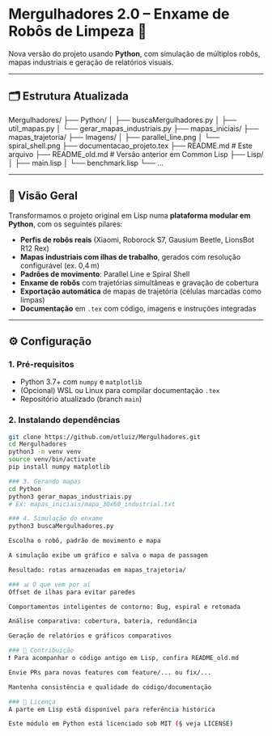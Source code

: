 # Mergulhadores 2.0 – Enxame de Robôs de Limpeza 🧠

Nova versão do projeto usando **Python**, com simulação de múltiplos robôs, mapas industriais e geração de relatórios visuais.

---

## 🗂 Estrutura Atualizada
Mergulhadores/
├── Python/
│ ├── buscaMergulhadores.py
│ ├── util_mapas.py
│ └── gerar_mapas_industriais.py
├── mapas_iniciais/
├── mapas_trajetoria/
├── Imagens/
│ ├── parallel_line.png
│ └── spiral_shell.png
├── documentacao_projeto.tex
├── README.md # Este arquivo
├── README_old.md # Versão anterior em Common Lisp
├── Lisp/
│ ├── main.lisp
│ └── benchmark.lisp
└── ...


---

## 🚀 Visão Geral

Transformamos o projeto original em Lisp numa **plataforma modular em Python**, com os seguintes pilares:

- **Perfis de robôs reais** (Xiaomi, Roborock S7, Gausium Beetle, LionsBot R12 Rex)
- **Mapas industriais com ilhas de trabalho**, gerados com resolução configurável (ex. 0,4 m)
- **Padrões de movimento**: Parallel Line e Spiral Shell
- **Enxame de robôs** com trajetórias simultâneas e gravação de cobertura
- **Exportação automática** de mapas de trajetória (células marcadas como limpas)
- **Documentação** em `.tex` com código, imagens e instruções integradas

---

## ⚙️ Configuração

### 1. Pré-requisitos

- Python 3.7+ com `numpy` e `matplotlib`
- (Opcional) WSL ou Linux para compilar documentação `.tex`
- Repositório atualizado (branch `main`)

### 2. Instalando dependências

```bash
git clone https://github.com/otluiz/Mergulhadores.git
cd Mergulhadores
python3 -m venv venv
source venv/bin/activate
pip install numpy matplotlib

### 3. Gerando mapas
cd Python
python3 gerar_mapas_industriais.py
# Ex: mapas_iniciais/mapa_30x60_industrial.txt

### 4. Simulação do enxame
python3 buscaMergulhadores.py

Escolha o robô, padrão de movimento e mapa

A simulação exibe um gráfico e salva o mapa de passagem

Resultado: rotas armazenadas em mapas_trajetoria/

### 📊 O que vem por aí
Offset de ilhas para evitar paredes

Comportamentos inteligentes de contorno: Bug, espiral e retomada

Análise comparativa: cobertura, bateria, redundância

Geração de relatórios e gráficos comparativos

### 🤝 Contribuição
❗ Para acompanhar o código antigo em Lisp, confira README_old.md

Envie PRs para novas features com feature/... ou fix/...

Mantenha consistência e qualidade do código/documentação

### 📝 Licença
A parte em Lisp está disponível para referência histórica

Este módulo em Python está licenciado sob MIT (§ veja LICENSE)

